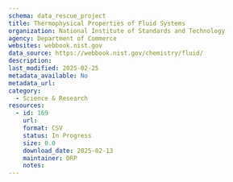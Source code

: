 ```yaml
---
schema: data_rescue_project 
title: Thermophysical Properties of Fluid Systems
organization: National Institute of Standards and Technology
agency: Department of Commerce
websites: webbook.nist.gov
data_source: https://webbook.nist.gov/chemistry/fluid/
description: 
last_modified: 2025-02-25
metadata_available: No
metadata_url: 
category:
  - Science & Research 
resources:
  - id: 169
    url: 
    format: CSV
    status: In Progress
    size: 0.0
    download_date: 2025-02-13
    maintainer: DRP
    notes: 
---
```

